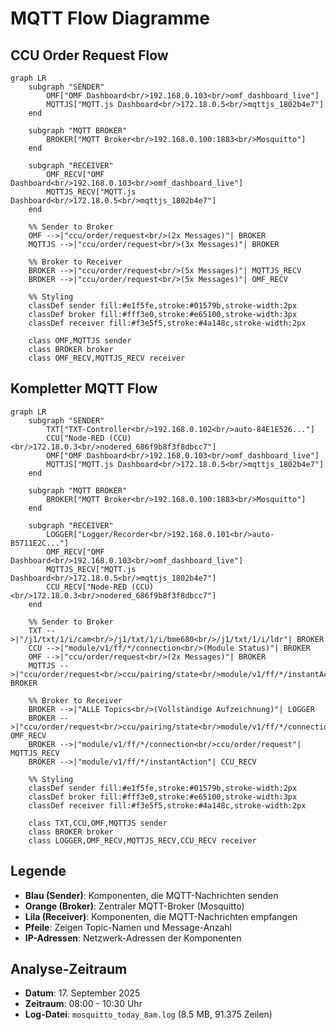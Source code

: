 # MQTT Flow Diagramme

## CCU Order Request Flow

```mermaid
graph LR
    subgraph "SENDER"
        OMF["OMF Dashboard<br/>192.168.0.103<br/>omf_dashboard_live"]
        MQTTJS["MQTT.js Dashboard<br/>172.18.0.5<br/>mqttjs_1802b4e7"]
    end
    
    subgraph "MQTT BROKER"
        BROKER["MQTT Broker<br/>192.168.0.100:1883<br/>Mosquitto"]
    end
    
    subgraph "RECEIVER"
        OMF_RECV["OMF Dashboard<br/>192.168.0.103<br/>omf_dashboard_live"]
        MQTTJS_RECV["MQTT.js Dashboard<br/>172.18.0.5<br/>mqttjs_1802b4e7"]
    end
    
    %% Sender to Broker
    OMF -->|"ccu/order/request<br/>(2x Messages)"| BROKER
    MQTTJS -->|"ccu/order/request<br/>(3x Messages)"| BROKER
    
    %% Broker to Receiver
    BROKER -->|"ccu/order/request<br/>(5x Messages)"| MQTTJS_RECV
    BROKER -->|"ccu/order/request<br/>(5x Messages)"| OMF_RECV
    
    %% Styling
    classDef sender fill:#e1f5fe,stroke:#01579b,stroke-width:2px
    classDef broker fill:#fff3e0,stroke:#e65100,stroke-width:3px
    classDef receiver fill:#f3e5f5,stroke:#4a148c,stroke-width:2px
    
    class OMF,MQTTJS sender
    class BROKER broker
    class OMF_RECV,MQTTJS_RECV receiver
```

## Kompletter MQTT Flow

```mermaid
graph LR
    subgraph "SENDER"
        TXT["TXT-Controller<br/>192.168.0.102<br/>auto-84E1E526..."]
        CCU["Node-RED (CCU)<br/>172.18.0.3<br/>nodered_686f9b8f3f8dbcc7"]
        OMF["OMF Dashboard<br/>192.168.0.103<br/>omf_dashboard_live"]
        MQTTJS["MQTT.js Dashboard<br/>172.18.0.5<br/>mqttjs_1802b4e7"]
    end
    
    subgraph "MQTT BROKER"
        BROKER["MQTT Broker<br/>192.168.0.100:1883<br/>Mosquitto"]
    end
    
    subgraph "RECEIVER"
        LOGGER["Logger/Recorder<br/>192.168.0.101<br/>auto-B5711E2C..."]
        OMF_RECV["OMF Dashboard<br/>192.168.0.103<br/>omf_dashboard_live"]
        MQTTJS_RECV["MQTT.js Dashboard<br/>172.18.0.5<br/>mqttjs_1802b4e7"]
        CCU_RECV["Node-RED (CCU)<br/>172.18.0.3<br/>nodered_686f9b8f3f8dbcc7"]
    end
    
    %% Sender to Broker
    TXT -->|"/j1/txt/1/i/cam<br/>/j1/txt/1/i/bme680<br/>/j1/txt/1/i/ldr"| BROKER
    CCU -->|"module/v1/ff/*/connection<br/>(Module Status)"| BROKER
    OMF -->|"ccu/order/request<br/>(2x Messages)"| BROKER
    MQTTJS -->|"ccu/order/request<br/>ccu/pairing/state<br/>module/v1/ff/*/instantAction"| BROKER
    
    %% Broker to Receiver
    BROKER -->|"ALLE Topics<br/>(Vollständige Aufzeichnung)"| LOGGER
    BROKER -->|"ccu/order/request<br/>ccu/pairing/state<br/>module/v1/ff/*/connection<br/>/j1/txt/1/i/cam"| OMF_RECV
    BROKER -->|"module/v1/ff/*/connection<br/>ccu/order/request"| MQTTJS_RECV
    BROKER -->|"module/v1/ff/*/instantAction"| CCU_RECV
    
    %% Styling
    classDef sender fill:#e1f5fe,stroke:#01579b,stroke-width:2px
    classDef broker fill:#fff3e0,stroke:#e65100,stroke-width:3px
    classDef receiver fill:#f3e5f5,stroke:#4a148c,stroke-width:2px
    
    class TXT,CCU,OMF,MQTTJS sender
    class BROKER broker
    class LOGGER,OMF_RECV,MQTTJS_RECV,CCU_RECV receiver
```

## Legende

- **Blau (Sender)**: Komponenten, die MQTT-Nachrichten senden
- **Orange (Broker)**: Zentraler MQTT-Broker (Mosquitto)
- **Lila (Receiver)**: Komponenten, die MQTT-Nachrichten empfangen
- **Pfeile**: Zeigen Topic-Namen und Message-Anzahl
- **IP-Adressen**: Netzwerk-Adressen der Komponenten

## Analyse-Zeitraum

- **Datum**: 17. September 2025
- **Zeitraum**: 08:00 - 10:30 Uhr
- **Log-Datei**: `mosquitto_today_8am.log` (8.5 MB, 91.375 Zeilen)

